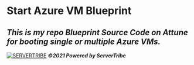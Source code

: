 # **Start Azure VM Blueprint**
***This is my repo Blueprint Source Code on Attune for booting single or multiple Azure VMs.***
---
[![SERVERTRIBE](https://www.servertribe.com/wp-content/themes/mars/assets/images/attune_logo.svg)](https://www.servertribe.com/)
***&copy;2021 Powered by ServerTribe***